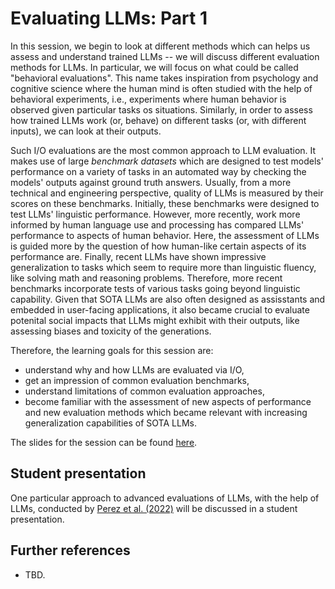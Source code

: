 # Evaluating LLMs: Part 1

In this session, we begin to look at different methods which can helps us assess and understand trained LLMs -- we will discuss different evaluation methods for LLMs.
In particular, we will focus on what could be called "behavioral evaluations". This name takes inspiration from psychology and cognitive science where the human mind is often studied with the help of behavioral experiments, i.e., experiments where human behavior is observed given particular tasks os situations.
Similarly, in order to assess how trained LLMs work (or, behave) on different tasks (or, with different inputs), we can look at their outputs. 

Such I/O evaluations are the most common approach to LLM evaluation. It makes use of large *benchmark datasets* which are designed to test models' performance on a variety of tasks
in an automated way by checking the models' outputs against ground truth answers. Usually, from a more technical and engineering perspective, quality of LLMs is measured by their scores on these benchmarks. Initially, these benchmarks were designed to test LLMs' linguistic performance.
However, more recently, work more informed by human language use and processing has compared LLMs' performance to aspects of human behavior. Here, the assessment of LLMs is guided more by the question of how human-like certain aspects of its performance are.
Finally, recent LLMs have shown impressive generalization to tasks which seem to require more than linguistic fluency, like solving math and reasoning problems. Therefore, more recent benchmarks incorporate tests of various tasks going beyond linguistic capability.
Given that SOTA LLMs are also often designed as assisstants and embedded in user-facing applications, it also became crucial to evaluate potenital social impacts that LLMs might exhibit with their outputs, like assessing biases and toxicity of the generations.

Therefore, the learning goals for this session are:

* understand why and how LLMs are evaluated via I/O,
* get an impression of common evaluation benchmarks,
* understand limitations of common evaluation approaches,
* become familiar with the assessment of new aspects of performance and new evaluation methods which became relevant with increasing generalization capabilities of SOTA LLMs.

The slides for the session can be found [here](<https://polina-tsvilodub.github.io/RL4-language-model-training/06a-Behavioral-evals.pdf>).

## Student presentation

One particular approach to advanced evaluations of LLMs, with the help of LLMs, conducted by [Perez et al. (2022)](https://arxiv.org/pdf/2212.09251.pdf) will be discussed in a student presentation.

## Further references

* TBD.
